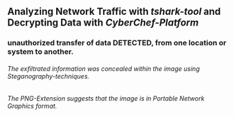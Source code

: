 ## Analyzing Network Traffic with _tshark-tool_ and Decrypting Data with _CyberChef-Platform_
### unauthorized transfer of data DETECTED, from one location or system to another.
###### The exfiltrated information was concealed within the image using _Steganography-techniques_. 
###### The PNG-Extension suggests that the image is in _Portable Network Graphics format_.

